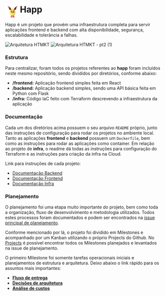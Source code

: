 <h1> <img src="./icon.png"
  width="48"
  height="48"
  style="float:left;"> 
Happ

### 
Happ é um projeto que provém uma infraestrutura completa para servir aplicações frontend e backend com alta disponibilidade, segurança, escalabilidade e tolerância a falhas.

![Arquitetura HTMKT](https://user-images.githubusercontent.com/22299426/85886829-21ae6280-b7bd-11ea-907f-a4b165a80952.png)
![Arquitetura HTMKT - pt2 (1)](https://user-images.githubusercontent.com/22299426/85948952-2c3a3a80-b92a-11ea-88f9-afeaec9c8ec7.png)

### Estrutura

Para centralizar, foram todos os projetos referentes ao **happ** foram incluídos neste mesmo repositório, sendo divididos por diretórios, conforme abaixo:

- **/frontend:** Aplicação frontend simples feita em React
- **/backend:** Aplicação backend simples, sendo uma API básica feita em Python com Flask
- **/infra:** Código IaC feito com Terraform descrevendo a infraestrutura da aplicação

### Documentação

Cada um dos diretórios acima possuem o seu arquivo `README` próprio, junto das instruções de configuração para rodar os projetos no ambiente local. Tanto as aplicações **frontend** e **backend** possuem um `Dockerfile`, bem como as instruções para rodar as aplicações como container. Em relação ao projeto de **infra**, o readme dá todas as instruções para configuração do Terraform e as instruções para criação da infra na Cloud.

Link para instruções de cada projeto:
- [Documentação Backend](./backend)
- [Documentação Frontend](./frontend)
- [Documentação Infra](./infra)

### Planejamento

O planejamento foi uma etapa muito importante do projeto, bem como toda a organização, fluxo de desenvolvimento e metodologia utilizados. Todos estes processos foram documentados e podem ser encontrados na [issue principal de planejamento](https://github.com/deniojunior/happ/issues/1).

Conforme mencionado por lá, o projeto foi dividido em Milestones e acompanhado por um Kanban utilizando o próprio Projects do Github. No [Projects](https://github.com/deniojunior/happ/projects) é possível encontrar todos os Milestones planejados e levantados na issue de planejamento.

O primeiro Milestone foi somente tarefas operacionais iniciais e planejamentos de estrutura e arquitetura. Deixo abaixo o link rápido para os assuntos mais importantes:

- **[Fluxo de entrega](https://github.com/deniojunior/happ/issues/4#issuecomment-650580765)**
- **[Decisões de arquitetura](https://github.com/deniojunior/happ/issues/3#issuecomment-649901316)** 
- **[Análise de custos](https://github.com/deniojunior/happ/issues/3#issuecomment-650566656)**

